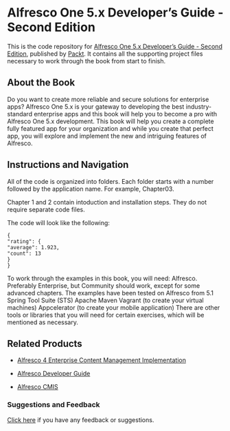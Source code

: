 # Alfresco One 5.x Developer’s Guide - Second Edition
This is the code repository for [Alfresco One 5.x Developer’s Guide - Second Edition](https://www.packtpub.com/web-development/alfresco-one-5x-developer’s-guide-second-edition?utm_source=github&utm_medium=repository&utm_campaign=9781787128163), published by [Packt](https://www.packtpub.com/?utm_source=github). It contains all the supporting project files necessary to work through the book from start to finish.
## About the Book
Do you want to create more reliable and secure solutions for enterprise apps? Alfresco One 5.x is your gateway to developing the best industry-standard enterprise apps and this book will help you to become a pro with Alfresco One 5.x development. This book will help you create a complete fully featured app for your organization and while you create that perfect app, you will explore and implement the new and intriguing features of Alfresco.


## Instructions and Navigation
All of the code is organized into folders. Each folder starts with a number followed by the application name. For example, Chapter03.


Chapter 1 and 2 contain intoduction and installation steps. They do not require separate code files.



The code will look like the following:
```
{
"rating": {
"average": 1.923,
"count": 13
}
}
```

To work through the examples in this book, you will need:
Alfresco. Preferably Enterprise, but Community should work, except for some
advanced chapters. The examples have been tested on Alfresco from 5.1
Spring Tool Suite (STS)
Apache Maven
Vagrant (to create your virtual machines)
Appcelerator (to create your mobile application)
There are other tools or libraries that you will need for certain exercises, which will be
mentioned as necessary.

## Related Products
* [Alfresco 4 Enterprise Content Management Implementation](https://www.packtpub.com/web-development/alfresco-4-enterprise-content-management-implementation?utm_source=github&utm_medium=repository&utm_campaign=9781782160021)

* [Alfresco Developer Guide](https://www.packtpub.com/web-development/alfresco-developer-guide?utm_source=github&utm_medium=repository&utm_campaign=9781847193117)

* [Alfresco CMIS](https://www.packtpub.com/web-development/alfresco-cmis?utm_source=github&utm_medium=repository&utm_campaign=9781782163527)

### Suggestions and Feedback
[Click here](https://docs.google.com/forms/d/e/1FAIpQLSe5qwunkGf6PUvzPirPDtuy1Du5Rlzew23UBp2S-P3wB-GcwQ/viewform) if you have any feedback or suggestions.
